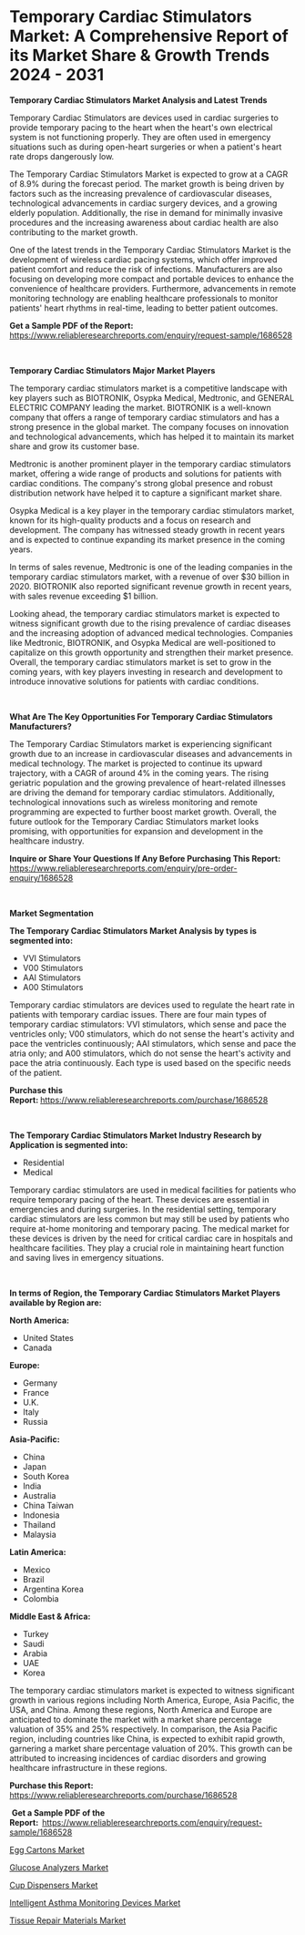<p><h1>Temporary Cardiac Stimulators Market: A Comprehensive Report of its Market Share & Growth Trends 2024 - 2031</h1></p><p><strong>Temporary Cardiac Stimulators Market Analysis and Latest Trends</strong></p>
<p><p>Temporary Cardiac Stimulators are devices used in cardiac surgeries to provide temporary pacing to the heart when the heart's own electrical system is not functioning properly. They are often used in emergency situations such as during open-heart surgeries or when a patient's heart rate drops dangerously low.</p><p>The Temporary Cardiac Stimulators Market is expected to grow at a CAGR of 8.9% during the forecast period. The market growth is being driven by factors such as the increasing prevalence of cardiovascular diseases, technological advancements in cardiac surgery devices, and a growing elderly population. Additionally, the rise in demand for minimally invasive procedures and the increasing awareness about cardiac health are also contributing to the market growth.</p><p>One of the latest trends in the Temporary Cardiac Stimulators Market is the development of wireless cardiac pacing systems, which offer improved patient comfort and reduce the risk of infections. Manufacturers are also focusing on developing more compact and portable devices to enhance the convenience of healthcare providers. Furthermore, advancements in remote monitoring technology are enabling healthcare professionals to monitor patients' heart rhythms in real-time, leading to better patient outcomes.</p></p>
<p><strong>Get a Sample PDF of the Report:&nbsp;</strong> <a href="https://www.reliableresearchreports.com/enquiry/request-sample/1686528">https://www.reliableresearchreports.com/enquiry/request-sample/1686528</a></p>
<p>&nbsp;</p>
<p><strong>Temporary Cardiac Stimulators Major Market Players</strong></p>
<p><p>The temporary cardiac stimulators market is a competitive landscape with key players such as BIOTRONIK, Osypka Medical, Medtronic, and GENERAL ELECTRIC COMPANY leading the market. BIOTRONIK is a well-known company that offers a range of temporary cardiac stimulators and has a strong presence in the global market. The company focuses on innovation and technological advancements, which has helped it to maintain its market share and grow its customer base.</p><p>Medtronic is another prominent player in the temporary cardiac stimulators market, offering a wide range of products and solutions for patients with cardiac conditions. The company's strong global presence and robust distribution network have helped it to capture a significant market share.</p><p>Osypka Medical is a key player in the temporary cardiac stimulators market, known for its high-quality products and a focus on research and development. The company has witnessed steady growth in recent years and is expected to continue expanding its market presence in the coming years.</p><p>In terms of sales revenue, Medtronic is one of the leading companies in the temporary cardiac stimulators market, with a revenue of over $30 billion in 2020. BIOTRONIK also reported significant revenue growth in recent years, with sales revenue exceeding $1 billion.</p><p>Looking ahead, the temporary cardiac stimulators market is expected to witness significant growth due to the rising prevalence of cardiac diseases and the increasing adoption of advanced medical technologies. Companies like Medtronic, BIOTRONIK, and Osypka Medical are well-positioned to capitalize on this growth opportunity and strengthen their market presence. Overall, the temporary cardiac stimulators market is set to grow in the coming years, with key players investing in research and development to introduce innovative solutions for patients with cardiac conditions.</p></p>
<p>&nbsp;</p>
<p><strong>What Are The Key Opportunities For Temporary Cardiac Stimulators Manufacturers?</strong></p>
<p><p>The Temporary Cardiac Stimulators market is experiencing significant growth due to an increase in cardiovascular diseases and advancements in medical technology. The market is projected to continue its upward trajectory, with a CAGR of around 4% in the coming years. The rising geriatric population and the growing prevalence of heart-related illnesses are driving the demand for temporary cardiac stimulators. Additionally, technological innovations such as wireless monitoring and remote programming are expected to further boost market growth. Overall, the future outlook for the Temporary Cardiac Stimulators market looks promising, with opportunities for expansion and development in the healthcare industry.</p></p>
<p><strong>Inquire or Share Your Questions If Any Before Purchasing This Report:</strong> <a href="https://www.reliableresearchreports.com/enquiry/pre-order-enquiry/1686528">https://www.reliableresearchreports.com/enquiry/pre-order-enquiry/1686528</a></p>
<p>&nbsp;</p>
<p><strong>Market Segmentation</strong></p>
<p><strong>The Temporary Cardiac Stimulators Market Analysis by types is segmented into:</strong></p>
<p><ul><li>VVI Stimulators</li><li>V00 Stimulators</li><li>AAI Stimulators</li><li>A00 Stimulators</li></ul></p>
<p><p>Temporary cardiac stimulators are devices used to regulate the heart rate in patients with temporary cardiac issues. There are four main types of temporary cardiac stimulators: VVI stimulators, which sense and pace the ventricles only; V00 stimulators, which do not sense the heart's activity and pace the ventricles continuously; AAI stimulators, which sense and pace the atria only; and A00 stimulators, which do not sense the heart's activity and pace the atria continuously. Each type is used based on the specific needs of the patient.</p></p>
<p><strong>Purchase this Report:&nbsp;</strong><a href="https://www.reliableresearchreports.com/purchase/1686528">https://www.reliableresearchreports.com/purchase/1686528</a></p>
<p>&nbsp;</p>
<p><strong>The Temporary Cardiac Stimulators Market Industry Research by Application is segmented into:</strong></p>
<p><ul><li>Residential</li><li>Medical</li></ul></p>
<p><p>Temporary cardiac stimulators are used in medical facilities for patients who require temporary pacing of the heart. These devices are essential in emergencies and during surgeries. In the residential setting, temporary cardiac stimulators are less common but may still be used by patients who require at-home monitoring and temporary pacing. The medical market for these devices is driven by the need for critical cardiac care in hospitals and healthcare facilities. They play a crucial role in maintaining heart function and saving lives in emergency situations.</p></p>
<p>&nbsp;</p>
<p><strong>In terms of Region, the Temporary Cardiac Stimulators Market Players available by Region are:</strong></p>
<p>
    <p> <strong> North America: </strong>
        <ul>
            <li>United States</li>
            <li>Canada</li>
        </ul>
        </p> 
    <p> <strong> Europe: </strong>
        <ul>
            <li>Germany</li>
            <li>France</li>
            <li>U.K.</li>
            <li>Italy</li>
            <li>Russia</li>
        </ul>
        </p> 
    <p> <strong> Asia-Pacific: </strong>
        <ul>
            <li>China</li>
            <li>Japan</li>
            <li>South Korea</li>
            <li>India</li>
            <li>Australia</li>
            <li>China Taiwan</li>
            <li>Indonesia</li>
            <li>Thailand</li>
            <li>Malaysia</li>
        </ul>
        </p> 
    <p> <strong> Latin America: </strong>
        <ul>
            <li>Mexico</li>
            <li>Brazil</li>
            <li>Argentina Korea</li>
            <li>Colombia</li>
        </ul>
        </p> 
    <p> <strong> Middle East & Africa: </strong>
        <ul>
            <li>Turkey</li>
            <li>Saudi</li>
            <li>Arabia</li>
            <li>UAE</li>
            <li>Korea</li>
        </ul>
    </p>
    </p>
<p><p>The temporary cardiac stimulators market is expected to witness significant growth in various regions including North America, Europe, Asia Pacific, the USA, and China. Among these regions, North America and Europe are anticipated to dominate the market with a market share percentage valuation of 35% and 25% respectively. In comparison, the Asia Pacific region, including countries like China, is expected to exhibit rapid growth, garnering a market share percentage valuation of 20%. This growth can be attributed to increasing incidences of cardiac disorders and growing healthcare infrastructure in these regions.</p></p>
<p><strong>Purchase this Report: </strong><a href="https://www.reliableresearchreports.com/purchase/1686528">https://www.reliableresearchreports.com/purchase/1686528</a></p>
<p>&nbsp;<strong>Get a Sample PDF of the Report:&nbsp;&nbsp;</strong><a href="https://www.reliableresearchreports.com/enquiry/request-sample/1686528">https://www.reliableresearchreports.com/enquiry/request-sample/1686528</a></p>
<p><strong></strong></p>
<p><p><a href="https://github.com/dx0328/Market-Research-Report-List-1/blob/main/egg-cartons-market.md">Egg Cartons Market</a></p><p><a href="https://medium.com/@marielong2006/glucose-analyzers-market-exploring-market-share-market-trends-and-future-growth-e0ee0055d772">Glucose Analyzers Market</a></p><p><a href="https://github.com/Glendatilghmankmgz0rbhwpy/Market-Research-Report-List-1/blob/main/cup-dispensers-market.md">Cup Dispensers Market</a></p><p><a href="https://medium.com/@cynthiajohnson755/intelligent-asthma-monitoring-devices-market-exploring-market-share-market-trends-and-future-312609d49bab">Intelligent Asthma Monitoring Devices Market</a></p><p><a href="https://medium.com/@marielong2006/tissue-repair-materials-market-comprehensive-assessment-by-type-application-and-geography-5e91b6059c18">Tissue Repair Materials Market</a></p></p>